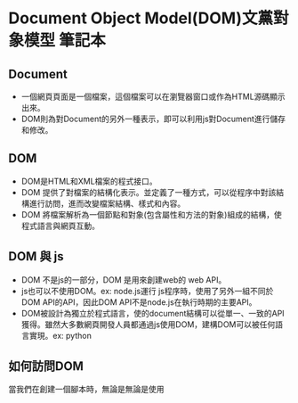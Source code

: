 # Document Object Model(DOM)文黨對象模型 筆記本
## Document
- 一個網頁頁面是一個檔案，這個檔案可以在瀏覽器窗口或作為HTML源碼顯示出來。
- DOM則為對Document的另外一種表示，即可以利用js對Document進行儲存和修改。

## DOM
- DOM是HTML和XML檔案的程式接口。
- DOM 提供了對檔案的結構化表示。並定義了一種方式，可以從程序中對該結構進行訪問，進而改變檔案結構、樣式和內容。
- DOM 將檔案解析為一個節點和對象(包含屬性和方法的對象)組成的結構，使程式語言與網頁互動。
## DOM 與 js
- DOM 不是js的一部分，DOM 是用來創建web的 web API。
- js也可以不使用DOM。ex: node.js運行 js程序時，使用了另外一組不同於DOM API的API，因此DOM API不是node.js在執行時期的主要API。
- DOM被設計為獨立於程式語言，使的document結構可以從單一、一致的API獲得。雖然大多數網頁開發人員都通過js使用DOM，建構DOM可以被任何語言實現。ex: python
## 如何訪問DOM
當我們在創建一個腳本時，無論是無論是使用<script>或是使用腳本加載的方法，都可以使用doument或window API來操作來獲取document本身或document的子類(網頁上的各種元素)。    
Dom 編程會像以下例子一樣簡單，ex: 使用window對象的alert()顯示一個警告信息。    
```javascript
<body onload = "window.alert('welcome!');">
</body>
```
但通常不建議混合使用頁面結構(html)和DOM操作(js)，因此這裡的例子是，用一個函數創建一個h1 element，然後向該元素添加text，然後再將其添加到document tree：

```javascript
<html lang = "en">
  <head>
    <script>
      window.onload = () =>{
        const heading = document.createElement("h1");
        const headingText = document.createTextNode("123456789");
        heading.appendChild(headingText);
        document.body.appendChild(heading);
      };
    </script>
  </head>
  <body></body>
</html>  
```
## 數據類型
為簡單起見，在API中的語法中，通常會使用element代指節點，使用nodeList來代指結點數組，使用attribute來代指結點屬性。
### document
### Node
document中的每個對象都是一個節點。在HTML中，對象可以是element節點、text節點、attribute節點。
###  element
是指由DOM API中成員返回類型為element的一個元素。ex: document.createElement() 會返回一個node的引用對像，代表返回了在DOM中創建的element。 element對象實現了DOM Element 接口以及Node接口。
### nodeList
nodeList是一個元素數組，類似於document.querySelectorAll()返回的類型。 nodeList中的元素通過索引以以下兩種方式訪問：
 - list.item(1)
 - list[1]
### Attr
通過createAtrribute()方法返回屬性，返回的是一個引用的對象。Attribute 在DOM中為node。
## DOM接口
- Document 和window對象 通常是最常使用DOM接口的對象。
- window對象代表瀏覽器
- document對象代表 root document
- Element 繼承Node接口，element和node 接口提供了對單個元素上使用的多種方法和屬性。這些element可能也有特定的接口來處理這些element 的數據類型。
以下是一些常用的使用DOM所編寫的網頁和XML的API:
  - document.querySelector(selector)
  - document.querySelectorAll(name)
  - document.createElement(name)
  - parentNode.appendChild(node)
  - element.innerHTML
  - element.style.left
  - element.setAttribute()
  - element.getAttribute()
  - element.addEventListener()
  - window.content
  - Window.onload
  - window.scrollTo()
## 實例屬性 Instance Property
### event.target
觸發事件的對象的引用(DOM 元素)。   
https://developer.mozilla.org/zh-CN/docs/Web/API/Event/target
